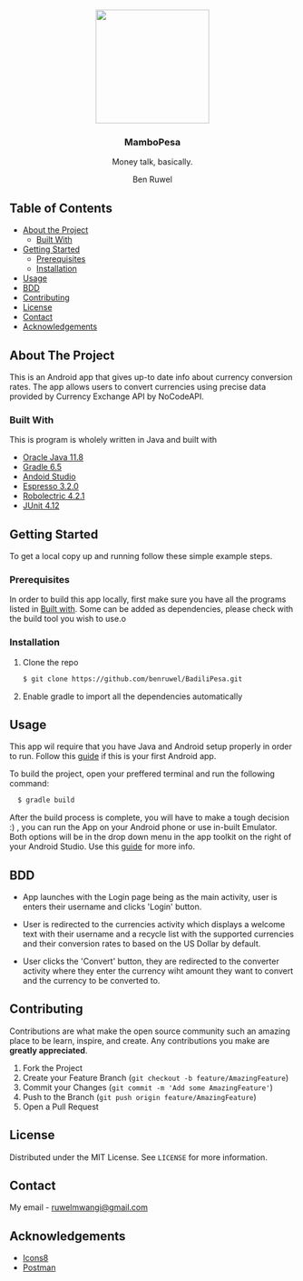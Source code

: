 




<!-- PROJECT LOGO -->
<br />
<p align="center">
<img src="https://img.icons8.com/plasticine/400/000000/currency-exchange.png" width="200" height="200"/>
  <h3 align="center">MamboPesa</h3>

  <p align="center">
    Money talk, basically.
</p>
<p align="center">Ben Ruwel</p>



<!-- TABLE OF CONTENTS -->
## Table of Contents

* [About the Project](#about-the-project)
  * [Built With](#built-with)
* [Getting Started](#getting-started)
  * [Prerequisites](#prerequisites)
  * [Installation](#installation)
* [Usage](#usage)
* [BDD](#bdd)
* [Contributing](#contributing)
* [License](#license)
* [Contact](#contact)
* [Acknowledgements](#acknowledgements)



<!-- ABOUT THE PROJECT -->
## About The Project

This is an Android app that gives up-to date info about currency conversion rates. The app allows users to convert currencies using precise data provided by Currency Exchange API by NoCodeAPI.


### Built With
This is program is wholely written in Java and built with
* [Oracle Java 11.8](https://www.oracle.com/java/)
* [Gradle 6.5](https://gradle.org/)
* [Andoid Studio](https://developer.android.com/studio)
* [Espresso 3.2.0](https://developer.android.com/training/testing/espresso)
* [Robolectric 4.2.1](http://robolectric.org/)
* [JUnit 4.12](https://junit.org/junit4/)



<!-- GETTING STARTED -->
## Getting Started

To get a local copy up and running follow these simple example steps.

### Prerequisites

In order to build this app locally, first make sure you have all the programs listed in [Built with](#built-with). Some can be added as dependencies, please check with the build tool you wish to use.o

### Installation

1. Clone the repo
    ```sh
    $ git clone https://github.com/benruwel/BadiliPesa.git
    ```

2.  Enable gradle to import all the dependencies automatically


## Usage

This app wil require that you have Java and Android setup properly in order to run. Follow this [guide](https://developer.android.com/guide) if this is your first Android app.

To build the project, open your preffered terminal and run the following command:
  ```sh
    $ gradle build
  ```
After the build process is complete, you will have to make a tough decision :) , you can run the App on your Android phone or use in-built Emulator. Both options will be in the drop down menu in the app toolkit on the right of your Android Studio. Use this [guide](https://developer.android.com/training/basics/firstapp/running-app) for more info.

## BDD

* App launches with the Login page being as the main activity, user is enters their username and clicks 'Login' button.

* User is redirected to the currencies activity which displays a welcome text with their username and a recycle list with the supported currencies and their conversion rates to based on the US Dollar by default.

* User clicks the 'Convert' button, they are redirected to the converter activity where they enter the currency wiht amount they want to convert and the currency to be converted to.


## Contributing

Contributions are what make the open source community such an amazing place to be learn, inspire, and create. Any contributions you make are **greatly appreciated**.

1. Fork the Project
2. Create your Feature Branch (`git checkout -b feature/AmazingFeature`)
3. Commit your Changes (`git commit -m 'Add some AmazingFeature'`)
4. Push to the Branch (`git push origin feature/AmazingFeature`)
5. Open a Pull Request



<!-- LICENSE -->
## License

Distributed under the MIT License. See `LICENSE` for more information.



<!-- CONTACT -->
## Contact

My email  - ruwelmwangi@gmail.com

<!-- ACKNOWLEDGEMENTS -->
## Acknowledgements
* [Icons8](https://icons8.com/icons)
* [Postman](https://www.postman.com/)
